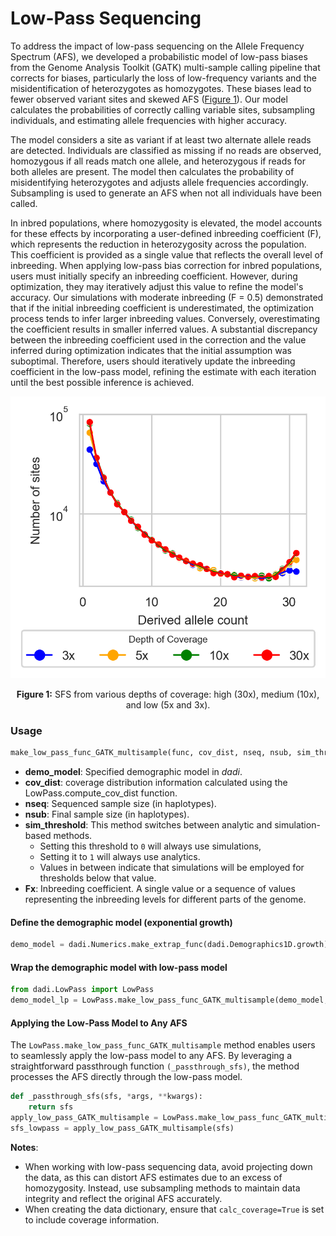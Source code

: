 # Low-Pass Sequencing

To address the impact of low-pass sequencing on the Allele Frequency Spectrum (AFS), we developed a probabilistic model of low-pass biases from the Genome Analysis Toolkit (GATK) multi-sample calling pipeline that corrects for biases, particularly the loss of low-frequency variants and the misidentification of heterozygotes as homozygotes. These biases lead to fewer observed variant sites and skewed AFS ([Figure 1](LowPassSFS.png)). Our model calculates the probabilities of correctly calling variable sites, subsampling individuals, and estimating allele frequencies with higher accuracy.

The model considers a site as variant if at least two alternate allele reads are detected. Individuals are classified as missing if no reads are observed, homozygous if all reads match one allele, and heterozygous if reads for both alleles are present. The model then calculates the probability of misidentifying heterozygotes and adjusts allele frequencies accordingly. Subsampling is used to generate an AFS when not all individuals have been called.

In inbred populations, where homozygosity is elevated, the model accounts for these effects by incorporating a user-defined inbreeding coefficient \(F\), which represents the reduction in heterozygosity across the population. This coefficient is provided as a single value that reflects the overall level of inbreeding. When applying low-pass bias correction for inbred populations, users must initially specify an inbreeding coefficient. However, during optimization, they may iteratively adjust this value to refine the model's accuracy. Our simulations with moderate inbreeding (F = 0.5) demonstrated that if the initial inbreeding coefficient is underestimated, the optimization process tends to infer larger inbreeding values. Conversely, overestimating the coefficient results in smaller inferred values. A substantial discrepancy between the inbreeding coefficient used in the correction and the value inferred during optimization indicates that the initial assumption was suboptimal. Therefore, users should iteratively update the inbreeding coefficient in the low-pass model, refining the estimate with each iteration until the best possible inference is achieved.

![Low-Pass example SFS](LowPassSFS.png)

<p align="center"><b>Figure 1:</b> SFS from various depths of coverage: high (30x), medium (10x), and low (5x and 3x).</p>

### Usage

```python
make_low_pass_func_GATK_multisample(func, cov_dist, nseq, nsub, sim_threshold=1e-2, Fx=[0])
```

- **demo_model**: Specified demographic model in *dadi*.
- **cov_dist**: coverage distribution information calculated using the LowPass.compute_cov_dist function.
- **nseq**: Sequenced sample size (in haplotypes).
- **nsub**: Final sample size (in haplotypes).
- **sim_threshold**: This method switches between analytic and simulation-based methods. 
  - Setting this threshold to `0` will always use simulations, 
  - Setting it to `1` will always use analytics. 
  - Values in between indicate that simulations will be employed for thresholds below that value.
- **Fx**: Inbreeding coefficient. A single value or a sequence of values representing the inbreeding levels for different parts of the genome.

#### Define the demographic model (exponential growth)
```python
demo_model = dadi.Numerics.make_extrap_func(dadi.Demographics1D.growth)
```

#### Wrap the demographic model with low-pass model
```python
from dadi.LowPass import LowPass
demo_model_lp = LowPass.make_low_pass_func_GATK_multisample(demo_model, cov_dist, nseq, nsub, sim_threshold=1e-2, Fx=[0])
```


#### Applying the Low-Pass Model to Any AFS
The `LowPass.make_low_pass_func_GATK_multisample` method enables users to seamlessly apply the low-pass model to any AFS. By leveraging a straightforward passthrough function `(_passthrough_sfs)`, the method processes the AFS directly through the low-pass model.

```python
def _passthrough_sfs(sfs, *args, **kwargs):
    return sfs
apply_low_pass_GATK_multisample = LowPass.make_low_pass_func_GATK_multisample(_passthrough_sfs, cov_dist, [32], [32], sim_threshold=1e-2, Fx=[0])
sfs_lowpass = apply_low_pass_GATK_multisample(sfs)
```

**Notes**:
- When working with low-pass sequencing data, avoid projecting down the data, as this can distort AFS estimates due to an excess of homozygosity. Instead, use subsampling methods to maintain data integrity and reflect the original AFS accurately.
- When creating the data dictionary, ensure that `calc_coverage=True` is set to include coverage information.